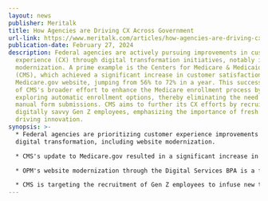 ```yaml
---
layout: news
publisher: Meritalk
title: How Agencies are Driving CX Across Government
url-link: https://www.meritalk.com/articles/how-agencies-are-driving-cx-across-government/
publication-date: February 27, 2024
description: Federal agencies are actively pursuing improvements in customer
  experience (CX) through digital transformation initiatives, notably in website
  modernization. A prime example is the Centers for Medicare & Medicaid Services
  (CMS), which achieved a significant increase in customer satisfaction with its
  Medicare.gov website, jumping from 56% to 72% in a year. This success is part
  of CMS's broader effort to enhance the Medicare enrollment process by
  exploring automatic enrollment options, thereby eliminating the need for
  manual form submissions. CMS aims to further its CX efforts by recruiting
  digitally savvy Gen Z employees, emphasizing the importance of fresh talent in
  driving innovation.
synopsis: >-
  * Federal agencies are prioritizing customer experience improvements through
  digital transformation, including website modernization.

  * CMS's update to Medicare.gov resulted in a significant increase in customer satisfaction, with plans to further streamline the Medicare enrollment process.

  * OPM's website modernization through the Digital Services BPA is a flagship CX effort, aligning with strategic goals to enhance service delivery to the Federal workforce.

  * CMS is targeting the recruitment of Gen Z employees to infuse new talent and perspectives into its CX efforts.
---
```

